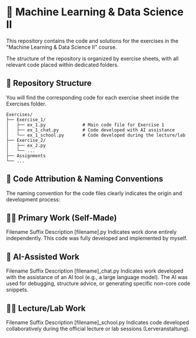 # 🤖 Machine Learning & Data Science II
This repository contains the code and solutions for the exercises in the "Machine Learning & Data Science II" course.

The structure of the repository is organized by exercise sheets, with all relevant code placed within dedicated folders.

## 📁 Repository Structure
You will find the corresponding code for each exercise sheet inside the Exercises folder.

```
Exercises/
├── Exercise_1/
│   ├── ex_1.py              # Main code file for Exercise 1
│   ├── ex_1_chat.py         # Code developed with AI assistance
│   └── ex_1_school.py       # Code developed during the lecture/lab
├── Exercise_2/
│   ├── ex_2.py
│   └── ...
├── Assignments  
└── ...
```
## 📜 Code Attribution & Naming Conventions
The naming convention for the code files clearly indicates the origin and development process:

## 🧑‍💻 Primary Work (Self-Made)
Filename Suffix	Description
[filename].py	Indicates work done entirely independently. This code was fully developed and implemented by myself.

## 🧠 AI-Assisted Work
Filename Suffix	Description
[filename]_chat.py	Indicates work developed with the assistance of an AI tool (e.g., a large language model). The AI was used for debugging, structure advice, or generating specific non-core code snippets.

## 👨‍🏫 Lecture/Lab Work
Filename Suffix	Description
[filename]_school.py	Indicates code developed collaboratively during the official lecture or lab sessions (Lerveranstaltung).
